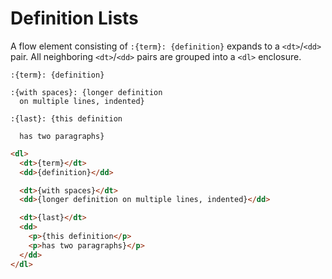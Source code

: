 # Definition Lists

A flow element consisting of `:{term}: {definition}` expands to a `<dt>`/`<dd>`
pair. All neighboring `<dt>`/`<dd>` pairs are grouped into a `<dl>` enclosure.

```pmd
:{term}: {definition}

:{with spaces}: {longer definition
  on multiple lines, indented}

:{last}: {this definition

  has two paragraphs}
```

```html
<dl>
  <dt>{term}</dt>
  <dd>{definition}</dd>

  <dt>{with spaces}</dt>
  <dd>{longer definition on multiple lines, indented}</dd>

  <dt>{last}</dt>
  <dd>
    <p>{this definition</p>
    <p>has two paragraphs}</p>
  </dd>
</dl>
```
